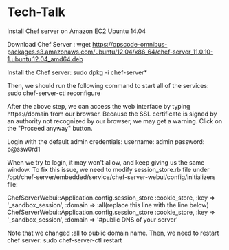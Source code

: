 # Tech-Talk
Install Chef server on Amazon EC2 Ubuntu 14.04

Download Chef Server :
wget https://opscode-omnibus-packages.s3.amazonaws.com/ubuntu/12.04/x86_64/chef-server_11.0.10-1.ubuntu.12.04_amd64.deb

Install the Chef server:
sudo dpkg -i chef-server*

Then, we should run the following command to start all of the services:
sudo chef-server-ctl reconfigure

After the above step, we can access the web interface by typing https://domain from our browser. Because the SSL certificate is signed by an authority not recognized by our browser, we may get a warning. Click on the "Proceed anyway" button.

Login with the default admin credentials:
username: admin
password: p@ssw0rd1

When we try to login, it may won't allow, and keep giving us the same window. To fix this issue, we need to modify session_store.rb file under
/opt/chef-server/embedded/service/chef-server-webui/config/initializers file:

ChefServerWebui::Application.config.session_store :cookie_store, :key => '_sandbox_session', :domain => :all(replace this line with the line below)
ChefServerWebui::Application.config.session_store :cookie_store, :key => '_sandbox_session', :domain => '#public DNS of your server'

Note that we changed :all to public domain name.
Then, we need to restart chef server:
sudo chef-server-ctl restart
